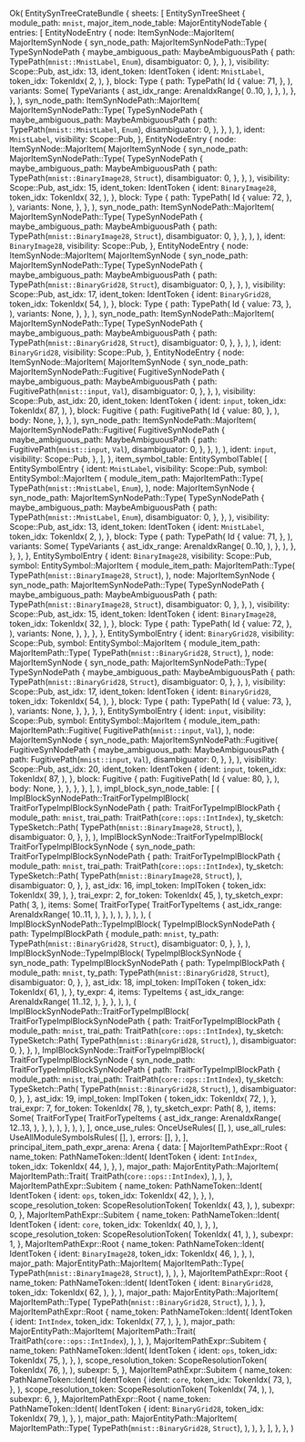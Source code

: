 Ok(
    EntitySynTreeCrateBundle {
        sheets: [
            EntitySynTreeSheet {
                module_path: `mnist`,
                major_item_node_table: MajorEntityNodeTable {
                    entries: [
                        EntityNodeEntry {
                            node: ItemSynNode::MajorItem(
                                MajorItemSynNode {
                                    syn_node_path: MajorItemSynNodePath::Type(
                                        TypeSynNodePath {
                                            maybe_ambiguous_path: MaybeAmbiguousPath {
                                                path: TypePath(`mnist::MnistLabel`, `Enum`),
                                                disambiguator: 0,
                                            },
                                        },
                                    ),
                                    visibility: Scope::Pub,
                                    ast_idx: 13,
                                    ident_token: IdentToken {
                                        ident: `MnistLabel`,
                                        token_idx: TokenIdx(
                                            2,
                                        ),
                                    },
                                    block: Type {
                                        path: TypePath(
                                            Id {
                                                value: 71,
                                            },
                                        ),
                                        variants: Some(
                                            TypeVariants {
                                                ast_idx_range: ArenaIdxRange(
                                                    0..10,
                                                ),
                                            },
                                        ),
                                    },
                                },
                            ),
                            syn_node_path: ItemSynNodePath::MajorItem(
                                MajorItemSynNodePath::Type(
                                    TypeSynNodePath {
                                        maybe_ambiguous_path: MaybeAmbiguousPath {
                                            path: TypePath(`mnist::MnistLabel`, `Enum`),
                                            disambiguator: 0,
                                        },
                                    },
                                ),
                            ),
                            ident: `MnistLabel`,
                            visibility: Scope::Pub,
                        },
                        EntityNodeEntry {
                            node: ItemSynNode::MajorItem(
                                MajorItemSynNode {
                                    syn_node_path: MajorItemSynNodePath::Type(
                                        TypeSynNodePath {
                                            maybe_ambiguous_path: MaybeAmbiguousPath {
                                                path: TypePath(`mnist::BinaryImage28`, `Struct`),
                                                disambiguator: 0,
                                            },
                                        },
                                    ),
                                    visibility: Scope::Pub,
                                    ast_idx: 15,
                                    ident_token: IdentToken {
                                        ident: `BinaryImage28`,
                                        token_idx: TokenIdx(
                                            32,
                                        ),
                                    },
                                    block: Type {
                                        path: TypePath(
                                            Id {
                                                value: 72,
                                            },
                                        ),
                                        variants: None,
                                    },
                                },
                            ),
                            syn_node_path: ItemSynNodePath::MajorItem(
                                MajorItemSynNodePath::Type(
                                    TypeSynNodePath {
                                        maybe_ambiguous_path: MaybeAmbiguousPath {
                                            path: TypePath(`mnist::BinaryImage28`, `Struct`),
                                            disambiguator: 0,
                                        },
                                    },
                                ),
                            ),
                            ident: `BinaryImage28`,
                            visibility: Scope::Pub,
                        },
                        EntityNodeEntry {
                            node: ItemSynNode::MajorItem(
                                MajorItemSynNode {
                                    syn_node_path: MajorItemSynNodePath::Type(
                                        TypeSynNodePath {
                                            maybe_ambiguous_path: MaybeAmbiguousPath {
                                                path: TypePath(`mnist::BinaryGrid28`, `Struct`),
                                                disambiguator: 0,
                                            },
                                        },
                                    ),
                                    visibility: Scope::Pub,
                                    ast_idx: 17,
                                    ident_token: IdentToken {
                                        ident: `BinaryGrid28`,
                                        token_idx: TokenIdx(
                                            54,
                                        ),
                                    },
                                    block: Type {
                                        path: TypePath(
                                            Id {
                                                value: 73,
                                            },
                                        ),
                                        variants: None,
                                    },
                                },
                            ),
                            syn_node_path: ItemSynNodePath::MajorItem(
                                MajorItemSynNodePath::Type(
                                    TypeSynNodePath {
                                        maybe_ambiguous_path: MaybeAmbiguousPath {
                                            path: TypePath(`mnist::BinaryGrid28`, `Struct`),
                                            disambiguator: 0,
                                        },
                                    },
                                ),
                            ),
                            ident: `BinaryGrid28`,
                            visibility: Scope::Pub,
                        },
                        EntityNodeEntry {
                            node: ItemSynNode::MajorItem(
                                MajorItemSynNode {
                                    syn_node_path: MajorItemSynNodePath::Fugitive(
                                        FugitiveSynNodePath {
                                            maybe_ambiguous_path: MaybeAmbiguousPath {
                                                path: FugitivePath(`mnist::input`, `Val`),
                                                disambiguator: 0,
                                            },
                                        },
                                    ),
                                    visibility: Scope::Pub,
                                    ast_idx: 20,
                                    ident_token: IdentToken {
                                        ident: `input`,
                                        token_idx: TokenIdx(
                                            87,
                                        ),
                                    },
                                    block: Fugitive {
                                        path: FugitivePath(
                                            Id {
                                                value: 80,
                                            },
                                        ),
                                        body: None,
                                    },
                                },
                            ),
                            syn_node_path: ItemSynNodePath::MajorItem(
                                MajorItemSynNodePath::Fugitive(
                                    FugitiveSynNodePath {
                                        maybe_ambiguous_path: MaybeAmbiguousPath {
                                            path: FugitivePath(`mnist::input`, `Val`),
                                            disambiguator: 0,
                                        },
                                    },
                                ),
                            ),
                            ident: `input`,
                            visibility: Scope::Pub,
                        },
                    ],
                },
                item_symbol_table: EntitySymbolTable(
                    [
                        EntitySymbolEntry {
                            ident: `MnistLabel`,
                            visibility: Scope::Pub,
                            symbol: EntitySymbol::MajorItem {
                                module_item_path: MajorItemPath::Type(
                                    TypePath(`mnist::MnistLabel`, `Enum`),
                                ),
                                node: MajorItemSynNode {
                                    syn_node_path: MajorItemSynNodePath::Type(
                                        TypeSynNodePath {
                                            maybe_ambiguous_path: MaybeAmbiguousPath {
                                                path: TypePath(`mnist::MnistLabel`, `Enum`),
                                                disambiguator: 0,
                                            },
                                        },
                                    ),
                                    visibility: Scope::Pub,
                                    ast_idx: 13,
                                    ident_token: IdentToken {
                                        ident: `MnistLabel`,
                                        token_idx: TokenIdx(
                                            2,
                                        ),
                                    },
                                    block: Type {
                                        path: TypePath(
                                            Id {
                                                value: 71,
                                            },
                                        ),
                                        variants: Some(
                                            TypeVariants {
                                                ast_idx_range: ArenaIdxRange(
                                                    0..10,
                                                ),
                                            },
                                        ),
                                    },
                                },
                            },
                        },
                        EntitySymbolEntry {
                            ident: `BinaryImage28`,
                            visibility: Scope::Pub,
                            symbol: EntitySymbol::MajorItem {
                                module_item_path: MajorItemPath::Type(
                                    TypePath(`mnist::BinaryImage28`, `Struct`),
                                ),
                                node: MajorItemSynNode {
                                    syn_node_path: MajorItemSynNodePath::Type(
                                        TypeSynNodePath {
                                            maybe_ambiguous_path: MaybeAmbiguousPath {
                                                path: TypePath(`mnist::BinaryImage28`, `Struct`),
                                                disambiguator: 0,
                                            },
                                        },
                                    ),
                                    visibility: Scope::Pub,
                                    ast_idx: 15,
                                    ident_token: IdentToken {
                                        ident: `BinaryImage28`,
                                        token_idx: TokenIdx(
                                            32,
                                        ),
                                    },
                                    block: Type {
                                        path: TypePath(
                                            Id {
                                                value: 72,
                                            },
                                        ),
                                        variants: None,
                                    },
                                },
                            },
                        },
                        EntitySymbolEntry {
                            ident: `BinaryGrid28`,
                            visibility: Scope::Pub,
                            symbol: EntitySymbol::MajorItem {
                                module_item_path: MajorItemPath::Type(
                                    TypePath(`mnist::BinaryGrid28`, `Struct`),
                                ),
                                node: MajorItemSynNode {
                                    syn_node_path: MajorItemSynNodePath::Type(
                                        TypeSynNodePath {
                                            maybe_ambiguous_path: MaybeAmbiguousPath {
                                                path: TypePath(`mnist::BinaryGrid28`, `Struct`),
                                                disambiguator: 0,
                                            },
                                        },
                                    ),
                                    visibility: Scope::Pub,
                                    ast_idx: 17,
                                    ident_token: IdentToken {
                                        ident: `BinaryGrid28`,
                                        token_idx: TokenIdx(
                                            54,
                                        ),
                                    },
                                    block: Type {
                                        path: TypePath(
                                            Id {
                                                value: 73,
                                            },
                                        ),
                                        variants: None,
                                    },
                                },
                            },
                        },
                        EntitySymbolEntry {
                            ident: `input`,
                            visibility: Scope::Pub,
                            symbol: EntitySymbol::MajorItem {
                                module_item_path: MajorItemPath::Fugitive(
                                    FugitivePath(`mnist::input`, `Val`),
                                ),
                                node: MajorItemSynNode {
                                    syn_node_path: MajorItemSynNodePath::Fugitive(
                                        FugitiveSynNodePath {
                                            maybe_ambiguous_path: MaybeAmbiguousPath {
                                                path: FugitivePath(`mnist::input`, `Val`),
                                                disambiguator: 0,
                                            },
                                        },
                                    ),
                                    visibility: Scope::Pub,
                                    ast_idx: 20,
                                    ident_token: IdentToken {
                                        ident: `input`,
                                        token_idx: TokenIdx(
                                            87,
                                        ),
                                    },
                                    block: Fugitive {
                                        path: FugitivePath(
                                            Id {
                                                value: 80,
                                            },
                                        ),
                                        body: None,
                                    },
                                },
                            },
                        },
                    ],
                ),
                impl_block_syn_node_table: [
                    (
                        ImplBlockSynNodePath::TraitForTypeImplBlock(
                            TraitForTypeImplBlockSynNodePath {
                                path: TraitForTypeImplBlockPath {
                                    module_path: `mnist`,
                                    trai_path: TraitPath(`core::ops::IntIndex`),
                                    ty_sketch: TypeSketch::Path(
                                        TypePath(`mnist::BinaryImage28`, `Struct`),
                                    ),
                                    disambiguator: 0,
                                },
                            },
                        ),
                        ImplBlockSynNode::TraitForTypeImplBlock(
                            TraitForTypeImplBlockSynNode {
                                syn_node_path: TraitForTypeImplBlockSynNodePath {
                                    path: TraitForTypeImplBlockPath {
                                        module_path: `mnist`,
                                        trai_path: TraitPath(`core::ops::IntIndex`),
                                        ty_sketch: TypeSketch::Path(
                                            TypePath(`mnist::BinaryImage28`, `Struct`),
                                        ),
                                        disambiguator: 0,
                                    },
                                },
                                ast_idx: 16,
                                impl_token: ImplToken {
                                    token_idx: TokenIdx(
                                        39,
                                    ),
                                },
                                trai_expr: 2,
                                for_token: TokenIdx(
                                    45,
                                ),
                                ty_sketch_expr: Path(
                                    3,
                                ),
                                items: Some(
                                    TraitForType(
                                        TraitForTypeItems {
                                            ast_idx_range: ArenaIdxRange(
                                                10..11,
                                            ),
                                        },
                                    ),
                                ),
                            },
                        ),
                    ),
                    (
                        ImplBlockSynNodePath::TypeImplBlock(
                            TypeImplBlockSynNodePath {
                                path: TypeImplBlockPath {
                                    module_path: `mnist`,
                                    ty_path: TypePath(`mnist::BinaryGrid28`, `Struct`),
                                    disambiguator: 0,
                                },
                            },
                        ),
                        ImplBlockSynNode::TypeImplBlock(
                            TypeImplBlockSynNode {
                                syn_node_path: TypeImplBlockSynNodePath {
                                    path: TypeImplBlockPath {
                                        module_path: `mnist`,
                                        ty_path: TypePath(`mnist::BinaryGrid28`, `Struct`),
                                        disambiguator: 0,
                                    },
                                },
                                ast_idx: 18,
                                impl_token: ImplToken {
                                    token_idx: TokenIdx(
                                        61,
                                    ),
                                },
                                ty_expr: 4,
                                items: TypeItems {
                                    ast_idx_range: ArenaIdxRange(
                                        11..12,
                                    ),
                                },
                            },
                        ),
                    ),
                    (
                        ImplBlockSynNodePath::TraitForTypeImplBlock(
                            TraitForTypeImplBlockSynNodePath {
                                path: TraitForTypeImplBlockPath {
                                    module_path: `mnist`,
                                    trai_path: TraitPath(`core::ops::IntIndex`),
                                    ty_sketch: TypeSketch::Path(
                                        TypePath(`mnist::BinaryGrid28`, `Struct`),
                                    ),
                                    disambiguator: 0,
                                },
                            },
                        ),
                        ImplBlockSynNode::TraitForTypeImplBlock(
                            TraitForTypeImplBlockSynNode {
                                syn_node_path: TraitForTypeImplBlockSynNodePath {
                                    path: TraitForTypeImplBlockPath {
                                        module_path: `mnist`,
                                        trai_path: TraitPath(`core::ops::IntIndex`),
                                        ty_sketch: TypeSketch::Path(
                                            TypePath(`mnist::BinaryGrid28`, `Struct`),
                                        ),
                                        disambiguator: 0,
                                    },
                                },
                                ast_idx: 19,
                                impl_token: ImplToken {
                                    token_idx: TokenIdx(
                                        72,
                                    ),
                                },
                                trai_expr: 7,
                                for_token: TokenIdx(
                                    78,
                                ),
                                ty_sketch_expr: Path(
                                    8,
                                ),
                                items: Some(
                                    TraitForType(
                                        TraitForTypeItems {
                                            ast_idx_range: ArenaIdxRange(
                                                12..13,
                                            ),
                                        },
                                    ),
                                ),
                            },
                        ),
                    ),
                ],
                once_use_rules: OnceUseRules(
                    [],
                ),
                use_all_rules: UseAllModuleSymbolsRules(
                    [],
                ),
                errors: [],
            },
        ],
        principal_item_path_expr_arena: Arena {
            data: [
                MajorItemPathExpr::Root {
                    name_token: PathNameToken::Ident(
                        IdentToken {
                            ident: `IntIndex`,
                            token_idx: TokenIdx(
                                44,
                            ),
                        },
                    ),
                    major_path: MajorEntityPath::MajorItem(
                        MajorItemPath::Trait(
                            TraitPath(`core::ops::IntIndex`),
                        ),
                    ),
                },
                MajorItemPathExpr::Subitem {
                    name_token: PathNameToken::Ident(
                        IdentToken {
                            ident: `ops`,
                            token_idx: TokenIdx(
                                42,
                            ),
                        },
                    ),
                    scope_resolution_token: ScopeResolutionToken(
                        TokenIdx(
                            43,
                        ),
                    ),
                    subexpr: 0,
                },
                MajorItemPathExpr::Subitem {
                    name_token: PathNameToken::Ident(
                        IdentToken {
                            ident: `core`,
                            token_idx: TokenIdx(
                                40,
                            ),
                        },
                    ),
                    scope_resolution_token: ScopeResolutionToken(
                        TokenIdx(
                            41,
                        ),
                    ),
                    subexpr: 1,
                },
                MajorItemPathExpr::Root {
                    name_token: PathNameToken::Ident(
                        IdentToken {
                            ident: `BinaryImage28`,
                            token_idx: TokenIdx(
                                46,
                            ),
                        },
                    ),
                    major_path: MajorEntityPath::MajorItem(
                        MajorItemPath::Type(
                            TypePath(`mnist::BinaryImage28`, `Struct`),
                        ),
                    ),
                },
                MajorItemPathExpr::Root {
                    name_token: PathNameToken::Ident(
                        IdentToken {
                            ident: `BinaryGrid28`,
                            token_idx: TokenIdx(
                                62,
                            ),
                        },
                    ),
                    major_path: MajorEntityPath::MajorItem(
                        MajorItemPath::Type(
                            TypePath(`mnist::BinaryGrid28`, `Struct`),
                        ),
                    ),
                },
                MajorItemPathExpr::Root {
                    name_token: PathNameToken::Ident(
                        IdentToken {
                            ident: `IntIndex`,
                            token_idx: TokenIdx(
                                77,
                            ),
                        },
                    ),
                    major_path: MajorEntityPath::MajorItem(
                        MajorItemPath::Trait(
                            TraitPath(`core::ops::IntIndex`),
                        ),
                    ),
                },
                MajorItemPathExpr::Subitem {
                    name_token: PathNameToken::Ident(
                        IdentToken {
                            ident: `ops`,
                            token_idx: TokenIdx(
                                75,
                            ),
                        },
                    ),
                    scope_resolution_token: ScopeResolutionToken(
                        TokenIdx(
                            76,
                        ),
                    ),
                    subexpr: 5,
                },
                MajorItemPathExpr::Subitem {
                    name_token: PathNameToken::Ident(
                        IdentToken {
                            ident: `core`,
                            token_idx: TokenIdx(
                                73,
                            ),
                        },
                    ),
                    scope_resolution_token: ScopeResolutionToken(
                        TokenIdx(
                            74,
                        ),
                    ),
                    subexpr: 6,
                },
                MajorItemPathExpr::Root {
                    name_token: PathNameToken::Ident(
                        IdentToken {
                            ident: `BinaryGrid28`,
                            token_idx: TokenIdx(
                                79,
                            ),
                        },
                    ),
                    major_path: MajorEntityPath::MajorItem(
                        MajorItemPath::Type(
                            TypePath(`mnist::BinaryGrid28`, `Struct`),
                        ),
                    ),
                },
            ],
        },
    },
)